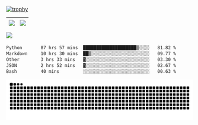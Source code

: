 [![trophy](https://github-profile-trophy.vercel.app/?username=ocss884&column=7)](https://github.com/ocss884)

| <img align="center" src="https://github-readme-stats.vercel.app/api?username=ocss884&show_icons=true&hide_border=true" /> | <img align="center" src="https://github-readme-streak-stats.herokuapp.com?user=ocss884&hide_border=true&date_format=M%20j%5B%2C%20Y%5D&ring=7EDDCF&fire=7EDDCF" /> |
| ------------------------------------------------------------ | ------------------------------------------------------------ |

![](https://komarev.com/ghpvc/?username=ocss884&color=brightgreen)

<!--START_SECTION:waka-->

```text
Python       87 hrs 57 mins  ████████████████████▒░░░░   81.82 %
Markdown     10 hrs 30 mins  ██▒░░░░░░░░░░░░░░░░░░░░░░   09.77 %
Other        3 hrs 33 mins   ▓░░░░░░░░░░░░░░░░░░░░░░░░   03.30 %
JSON         2 hrs 52 mins   ▓░░░░░░░░░░░░░░░░░░░░░░░░   02.67 %
Bash         40 mins         ░░░░░░░░░░░░░░░░░░░░░░░░░   00.63 %
```

<!--END_SECTION:waka-->

<p align="center">
   <img src="https://github.com/ocss884/ocss884/blob/output/github-snake.svg" alt="snake">
</p>
